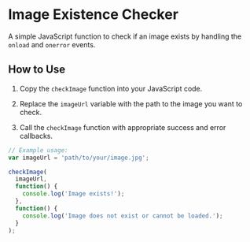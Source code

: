 # Image Existence Checker

A simple JavaScript function to check if an image exists by handling the `onload` and `onerror` events.

## How to Use

1. Copy the `checkImage` function into your JavaScript code.

2. Replace the `imageUrl` variable with the path to the image you want to check.

3. Call the `checkImage` function with appropriate success and error callbacks.

```javascript
// Example usage:
var imageUrl = 'path/to/your/image.jpg';

checkImage(
  imageUrl,
  function() {
    console.log('Image exists!');
  },
  function() {
    console.log('Image does not exist or cannot be loaded.');
  }
);
